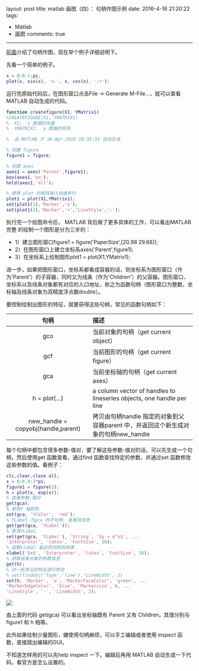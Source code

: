 layout: post
title: matlab 画图（四）： 句柄作图示例
date: 2016-4-16 21:20:22
tags: 
   - Matlab
   - 画图
comments: true
---

[前面](../../../../2016/04/14/draw-picture-with-matlab-003-introduction-of-handle-graphics/)介绍了句柄作图，现在举个例子详细说明下。

先看一个简单的例子。

```MATLAB
x = 0:0.1:pi;
plot(x, sin(x), 'o-', x, cos(x), ':+');
```

<!--more-->

运行完原始代码后，在图形窗口点击File -> Generate M-File…，就可以查看MATLAB 自动生成的代码。
```matlab
function createfigure(X1, YMatrix1)
%CREATEFIGURE(X1, YMATRIX1)
%  X1:  x 数据的矢量
%  YMATRIX1:  y 数据的矩阵

%  由 MATLAB 于 16-Apr-2016 20:35:33 自动生成

% 创建 figure
figure1 = figure;

% 创建 axes
axes1 = axes('Parent',figure1);
box(axes1,'on');
hold(axes1,'all');

% 使用 plot 的矩阵输入创建多行
plot1 = plot(X1,YMatrix1);
set(plot1(1),'Marker','o');
set(plot1(2),'Marker','+','LineStyle',':');
```
执行完一个绘图命令后， MATLAB 背后做了更多具体的工作，可以看出MATLAB 完整
的绘制一个图形是分为三步的：
- 1）建立图形窗口figure1 = figure('PaperSize',[20.98 29.68]);
- 2）在图形窗口上建立坐标系axes('Parent',figure1);
- 3）在坐标系上绘制图形plot1 = plot(X1,YMatrix1);

进一步，如果把图形窗口，坐标系都看成容器的话，则坐标系为图形窗口（作为'Parent'）的子容器，同时又为线条（作为'Children'）的父容器。图形窗口、坐标系以及线条对象都有对应的入口地址，称之为函数句柄（图形窗口为整数，坐标轴及线条对象为双精度浮点数double）。

要控制绘制出图形的特征，就要获得这些句柄，常见的函数句柄如下：

| 句柄 |  描述 |
|:-----:|:----|
|  gco |  当前对象的句柄（get current object）|
|  gcf |  当前图形的句柄（get current figure）|
|  gca |  当前坐标轴的句柄（get current axes）|
|  h = plot(…)  |   a column vector of handles to lineseries objects, one handle per line|
|  new_handle = copyobj(handle,parent) |  拷贝由句柄handle 指定的对象到父容器parent 中，并返回这个新生成对象的句柄new_handle|


每个句柄中都包含很多参数-值对，要了解这些参数-值对的话，可以先生成一个句柄，然后使用get 函数查看，通过find 函数查找特定的参数，并通过set 函数修改这些参数的值。看例子：


```matlab
clc,clear,close all;
x = 0:0.4:2*pi;
figure1 = figure(1);
h = plot(x, exp(x));
% 查看参数-值对
get(gca);
% 更改Y 轴颜色
set(gca, 'YColor', 'red');
% YLabel 为gca 的子句柄, 查看其信息
get(get(gca, 'YLabel'));
% 更改YLabel
set(get(gca, 'YLabel'), 'String', '$y = e^x$', ...
'Interpreter', 'latex', 'FontSize', 16);
% 函数xlabel 能达到同样的效果
xlabel('$x$', 'Interpreter', 'latex', 'FontSize', 16);
% 获取线条对象的参数信息
get(h);
% 对一些常见的特征进行修改
% set(findobj('Type','line'),'LineWidth', 2)
set(h, 'Marker', 'o', 'MarkerFaceColor', 'green', ...
'MarkerEdgeColor', 'blue', 'Markersize', 6, ...
'LineStyle', '-', 'LineWidth', 2);
```

![](/img/articles/matlab/matlab-pic-004.jpg)


由上面的代码 get(gca) 可以看出坐标轴既有 Parent 又有 Children，其值分别与 figure1 和 h 相等。

此外如果绘制少量图形，嫌使用句柄麻烦，可以手工编辑或者使用 inspect 函数，直接跳出编辑的GUI。

不知道怎样用的可以先help inspect 一下。编辑后再用 MATLAB 自动生成一下代码，看官方是怎么设置的。